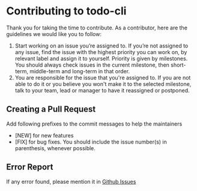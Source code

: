 # Contributing to todo-cli

Thank you for taking the time to contribute. As a contributor, here are the guidelines we would like you to follow:

1. Start working on an issue you’re assigned to. If you’re not assigned to any issue, find the issue with the highest priority you can work on, by relevant label and assign it to yourself. Priority is given by milestones. You should always check issues in the current milestone, then short-term, middle-term and long-term in that order.
1. You are responsible for the issue that you're assigned to. If you are not able to do it or you believe you won't make it to the selected milestone, talk to your team, lead or manager to have it reassigned or postponed.


## Creating a Pull Request
Add following prefixes to the commit messages to help the maintainers

- [NEW] for new features 
- [FIX] for bug fixes. You should include the issue number(s) in parenthesis, whenever possible.

## Error Report
If any error found, please mention it in [Github Issues](https://github.com/dsc-iiest/todo-cli/issues)